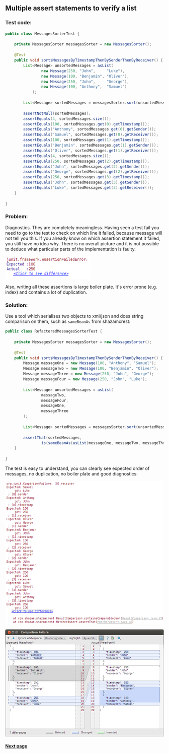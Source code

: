 ## Multiple assert statements to verify a list


### Test code:

```java
public class MessagesSorterTest {

    private MessagesSorter messagesSorter = new MessagesSorter();

    @Test
    public void sortsMessagesByTimestampThenBySenderThenByReceiver() {
        List<Message> unsortedMessages = asList(
                new Message(250, "John",     "Luke"),
                new Message(100, "Benjamin", "Oliver"),
                new Message(250, "John",     "George"),
                new Message(100, "Anthony",  "Samuel")
            );

        List<Message> sortedMessages = messagesSorter.sort(unsortedMessages);

        assertNotNull(sortedMessages);
        assertEquals(4, sortedMessages.size());
        assertEquals(100, sortedMessages.get(0).getTimestamp());
        assertEquals("Anthony", sortedMessages.get(0).getSender());
        assertEquals("Samuel", sortedMessages.get(0).getReceiver());
        assertEquals(100, sortedMessages.get(1).getTimestamp());
        assertEquals("Benjamin", sortedMessages.get(1).getSender());
        assertEquals("Oliver", sortedMessages.get(1).getReceiver());
        assertEquals(4, sortedMessages.size());
        assertEquals(250, sortedMessages.get(2).getTimestamp());
        assertEquals("John", sortedMessages.get(2).getSender());
        assertEquals("George", sortedMessages.get(2).getReceiver());
        assertEquals(250, sortedMessages.get(3).getTimestamp());
        assertEquals("John", sortedMessages.get(3).getSender());
        assertEquals("Luke", sortedMessages.get(3).getReceiver());
    }

}
```


### Problem:

Diagnostics. They are completely meaningless. Having seen a test fail you need to go to the test to check on which line it failed, because message will not tell you this. If you already know on which assertion statement it failed, you still have no idea why. There is no overall picture and it is not possible to deduce what particular parts of the implementation is faulty.

![alt text](https://github.com/Jarcionek/Bad-Practices-of-Testing/blob/master/src/java/presentation/_08_asserting_on_the_elements_of_the_list/before-console.png)

Also, writing all these assertions is large boiler plate. It's error prone (e.g. index) and contains a lot of duplication.


### Solution:

Use a tool which serialises two objects to xml/json and does string comparison on them, such as ```sameBeanAs``` from shazamcrest:

```java
public class RefactoredMessagesSorterTest {

    private MessagesSorter messagesSorter = new MessagesSorter();

    @Test
    public void sortsMessagesByTimestampThenBySenderThenByReceiver() {
        Message messageOne = new Message(100, "Anthony", "Samuel");
        Message messageTwo = new Message(100, "Benjamin", "Oliver");
        Message messageThree = new Message(250, "John", "George");
        Message messageFour = new Message(250, "John", "Luke");

        List<Message> unsortedMessages = asList(
                messageTwo,
                messageFour,
                messageOne,
                messageThree
        );

        List<Message> sortedMessages = messagesSorter.sort(unsortedMessages);

        assertThat(sortedMessages,
                is(sameBeanAs(asList(messageOne, messageTwo, messageThree, messageFour))));
    }

}
```

The test is easy to understand, you can clearly see expected order of messages, no duplication, no boiler plate and good diagnostics:

![alt text](https://github.com/Jarcionek/Bad-Practices-of-Testing/blob/master/src/java/presentation/_08_asserting_on_the_elements_of_the_list/after-console.png)

![alt text](https://github.com/Jarcionek/Bad-Practices-of-Testing/blob/master/src/java/presentation/_08_asserting_on_the_elements_of_the_list/after-comparison.png)


#### [Next page](https://github.com/Jarcionek/Bad-Practices-of-Testing/blob/master/src/java/presentation/_09_fake_not_meeting_the_contract_of_the_interface/description.md)

